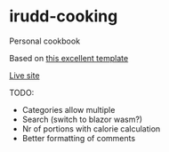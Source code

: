 # irudd-cooking
Personal cookbook

Based on [this excellent template](https://github.com/jraleman/recipe-book-html-template)

[Live site](https://cooking.irudd.se)

TODO:
- Categories allow multiple
- Search (switch to blazor wasm?)
- Nr of portions with calorie calculation
- Better formatting of comments

